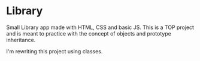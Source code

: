 # Library

Small Library app made with HTML, CSS and basic JS. This is a TOP project and is meant to
practice with the concept of objects and prototype inheritance.

I'm rewriting this project using classes.
